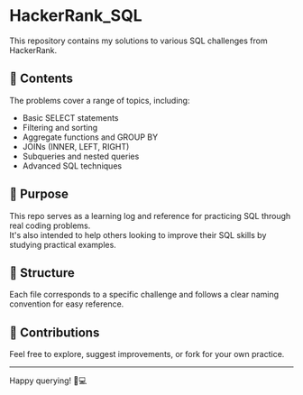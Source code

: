 # HackerRank_SQL

This repository contains my solutions to various SQL challenges from HackerRank.

## 📌 Contents

The problems cover a range of topics, including:

- Basic SELECT statements
- Filtering and sorting
- Aggregate functions and GROUP BY
- JOINs (INNER, LEFT, RIGHT)
- Subqueries and nested queries
- Advanced SQL techniques

## 🎯 Purpose

This repo serves as a learning log and reference for practicing SQL through real coding problems.  
It's also intended to help others looking to improve their SQL skills by studying practical examples.

## 📁 Structure

Each file corresponds to a specific challenge and follows a clear naming convention for easy reference.

## 🤝 Contributions

Feel free to explore, suggest improvements, or fork for your own practice.

---

Happy querying! 🧠💻

